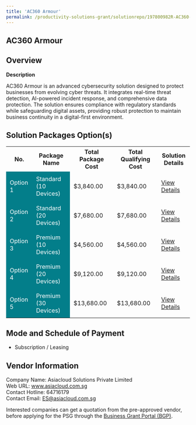 ```yaml
---
title: 'AC360 Armour'
permalink: /productivity-solutions-grant/solutionrepo/197800982R-AC360-Armour-G
---
```


## AC360 Armour

## Overview

**Description**

AC360 Armour is an advanced cybersecurity solution designed to protect businesses from evolving cyber threats. It integrates real-time threat detection, AI-powered incident response, and comprehensive data protection. The solution ensures compliance with regulatory standards while safeguarding digital assets, providing robust protection to maintain business continuity in a digital-first environment.

## Solution Packages Option(s)

<table>
<tr>
<th><b>No.</b></th>
<th><b>Package Name</b></th>
<th><b>Total Package Cost</b></th>
<th><b>Total Qualifying Cost</b></th>
<th><b>Solution Details</b></th>
</tr>
<tr>
<td style='padding: 10px; background-color: #037E8A; color: #FFFFFF;'>Option 1</td>
<td style='padding: 10px; background-color: #037E8A; color: #FFFFFF;'>Standard (10 Devices)</td>
<td style='padding: 10px;'>$3,840.00</td>
<td style='padding: 10px;'>$3,840.00</td>
<td style='padding: 10px;'><a href='/images/psg/197800982R_20220470_15052025_Desensitised_Annex3_Part1.pdf' target='_blank'>View Details</a></td>
</tr>
<tr>
<td style='padding: 10px; background-color: #037E8A; color: #FFFFFF;'>Option 2</td>
<td style='padding: 10px; background-color: #037E8A; color: #FFFFFF;'>Standard (20 Devices)</td>
<td style='padding: 10px;'>$7,680.00</td>
<td style='padding: 10px;'>$7,680.00</td>
<td style='padding: 10px;'><a href='/images/psg/197800982R_20220470_15052025_Desensitised_Annex3_Part2.pdf' target='_blank'>View Details</a></td>
</tr>
<tr>
<td style='padding: 10px; background-color: #037E8A; color: #FFFFFF;'>Option 3</td>
<td style='padding: 10px; background-color: #037E8A; color: #FFFFFF;'>Premium (10 Devices)</td>
<td style='padding: 10px;'>$4,560.00</td>
<td style='padding: 10px;'>$4,560.00</td>
<td style='padding: 10px;'><a href='/images/psg/197800982R_20220470_15052025_Desensitised_Annex3_Part3.pdf' target='_blank'>View Details</a></td>
</tr>
<tr>
<td style='padding: 10px; background-color: #037E8A; color: #FFFFFF;'>Option 4</td>
<td style='padding: 10px; background-color: #037E8A; color: #FFFFFF;'>Premium (20 Devices)</td>
<td style='padding: 10px;'>$9,120.00</td>
<td style='padding: 10px;'>$9,120.00</td>
<td style='padding: 10px;'><a href='/images/psg/197800982R_20220470_15052025_Desensitised_Annex3_Part4.pdf' target='_blank'>View Details</a></td>
</tr>
<tr>
<td style='padding: 10px; background-color: #037E8A; color: #FFFFFF;'>Option 5</td>
<td style='padding: 10px; background-color: #037E8A; color: #FFFFFF;'>Premium (30 Devices)</td>
<td style='padding: 10px;'>$13,680.00</td>
<td style='padding: 10px;'>$13,680.00</td>
<td style='padding: 10px;'><a href='/images/psg/197800982R_20220470_15052025_Desensitised_Annex3_Part5.pdf' target='_blank'>View Details</a></td>
</tr>
</table>

## Mode and Schedule of Payment

 - Subscription / Leasing

## Vendor Information

 Company Name: Asiacloud Solutions Private Limited<br>Web URL: www.asiacloud.com.sg <br>Contact Hotline: 64716179 <br>Contact Email: ES@asiacloud.com.sg <br>

Interested companies can get a quotation from the pre-approved vendor, before applying for the PSG through the <a href='https://www.businessgrants.gov.sg/' target='_blank' rel='noopener'>Business Grant Portal (BGP)</a>.

<script src="/jquery/resize-tables.js"></script>
